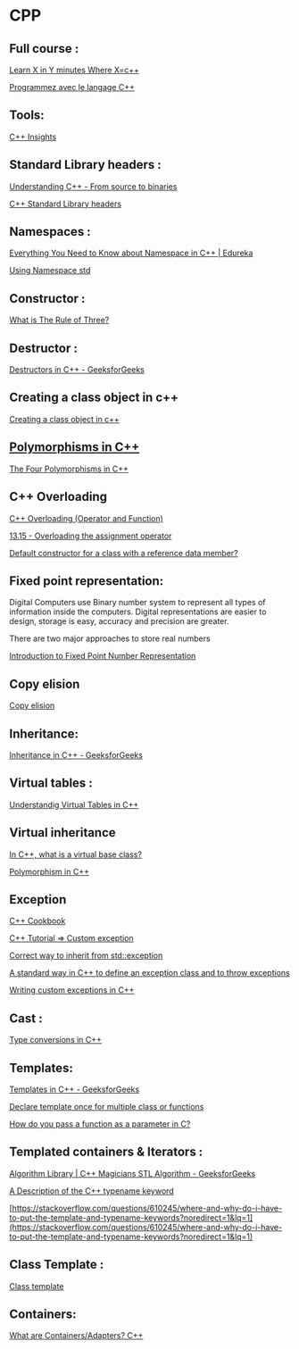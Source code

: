 # CPP
## Full course :

[Learn X in Y minutes Where X=c++](https://learnxinyminutes.com/docs/c++/)

[Programmez avec le langage C++](https://openclassrooms.com/fr/courses/1894236-programmez-avec-le-langage-c)

## Tools:

[C++ Insights](https://cppinsights.io/)

## Standard Library headers :

[Understanding C++ - From source to binaries](https://www.daniweb.com/programming/software-development/tutorials/466177/understanding-c-from-source-to-binaries)

[C++ Standard Library headers](https://en.cppreference.com/w/cpp/header)

## Namespaces :

[Everything You Need to Know about Namespace in C++ | Edureka](https://www.edureka.co/blog/namespace-in-cpp/)

[Using Namespace std](https://stackoverflow.com/questions/6077566/using-namespace-std)

## Constructor :

[](https://www.geeksforgeeks.org/constructors-c/)

[What is The Rule of Three?](https://stackoverflow.com/questions/4172722/what-is-the-rule-of-three)

## Destructor :

[Destructors in C++ - GeeksforGeeks](https://www.geeksforgeeks.org/destructors-c/)

## Creating a class object in c++

[Creating a class object in c++](https://stackoverflow.com/questions/15310846/creating-a-class-object-in-c)

## ****[Polymorphisms in C++](https://catonmat.net/cpp-polymorphism)****

[The Four Polymorphisms in C++](https://catonmat.net/cpp-polymorphism)

## C++ Overloading

[C++ Overloading (Operator and Function)](https://www.tutorialspoint.com/cplusplus/cpp_overloading.htm)

[13.15 - Overloading the assignment operator](https://www.learncpp.com/cpp-tutorial/overloading-the-assignment-operator/)

[Default constructor for a class with a reference data member?](https://stackoverflow.com/questions/22875186/default-constructor-for-a-class-with-a-reference-data-member)

## Fixed point representation:

Digital Computers use  Binary number system to represent all types of information inside the computers. Digital representations are easier to design, storage is easy, accuracy and precision are greater.

There are two major approaches to store real numbers

[Introduction to Fixed Point Number Representation](https://inst.eecs.berkeley.edu/~cs61c/sp06/handout/fixedpt.html)

[](https://stackoverflow.com/questions/3402702/converting-floating-point-to-32-bit-fixed-point-in-java/3405859)

## Copy elision

[Copy elision](https://en.cppreference.com/w/cpp/language/copy_elision)

## Inheritance:

[Inheritance in C++ - GeeksforGeeks](https://www.geeksforgeeks.org/inheritance-in-c/)

## Virtual tables :

[Understandig Virtual Tables in C++](https://pabloariasal.github.io/2017/06/10/understanding-virtual-tables/)

## Virtual inheritance

[In C++, what is a virtual base class?](https://stackoverflow.com/questions/21558/in-c-what-is-a-virtual-base-class)

[Polymorphism in C++](https://stackoverflow.com/questions/5854581/polymorphism-in-c/5854862#5854862)

## Exception

[C++ Cookbook](https://www.oreilly.com/library/view/c-cookbook/0596007612/ch09s02.html)

[C++ Tutorial => Custom exception](https://riptutorial.com/cplusplus/example/23640/custom-exception)

[Correct way to inherit from std::exception](https://stackoverflow.com/questions/8152720/correct-way-to-inherit-from-stdexception)

[A standard way in C++ to define an exception class and to throw exceptions](https://stackoverflow.com/questions/6159665/a-standard-way-in-c-to-define-an-exception-class-and-to-throw-exceptions)

[Writing custom exceptions in C++](https://stackoverflow.com/questions/13258786/writing-custom-exceptions-in-c)

## Cast :

[Type conversions in C++](https://www.cplusplus.com/doc/tutorial/typecasting/)

## Templates:

[Templates in C++ - GeeksforGeeks](https://www.geeksforgeeks.org/templates-cpp/)

[Declare template once for multiple class or functions](https://stackoverflow.com/questions/25594885/declare-templatetypename-t-once-for-multiple-class-or-functions)

[How do you pass a function as a parameter in C?](https://stackoverflow.com/questions/9410/how-do-you-pass-a-function-as-a-parameter-in-c)

## Templated containers & Iterators :

[Algorithm Library | C++ Magicians STL Algorithm - GeeksforGeeks](https://www.geeksforgeeks.org/c-magicians-stl-algorithms/)

[A Description of the C++ typename keyword](http://pages.cs.wisc.edu/~driscoll/typename.html)

[https://stackoverflow.com/questions/610245/where-and-why-do-i-have-to-put-the-template-and-typename-keywords?noredirect=1&lq=1](https://stackoverflow.com/questions/610245/where-and-why-do-i-have-to-put-the-template-and-typename-keywords?noredirect=1&lq=1)

## Class Template :

[Class template](https://en.cppreference.com/w/cpp/language/class_template)

## Containers:

[What are Containers/Adapters? C++](https://stackoverflow.com/questions/3873802/what-are-containers-adapters-c)